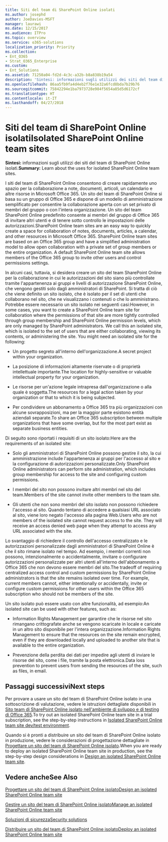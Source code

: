 ```yaml
---
title: Siti del team di SharePoint Online isolati
ms.author: josephd
author: JoeDavies-MSFT
manager: laurawi
ms.date: 12/15/2017
ms.audience: ITPro
ms.topic: overview
ms.service: o365-solutions
localization_priority: Priority
ms.collection:
- Ent_O365
- Strat_O365_Enterprise
ms.custom:
- Ent_Solutions
ms.assetid: 71250a04-fd2d-4c3c-a32b-b8a838b19a54
description: 'Sintesi: informazioni sugli utilizzi dei siti del team di SharePoint Online isolati.'
ms.openlocfilehash: 86aa5fb9fa4d4eb2f76e1e32a6fcd8bda7b29b76
ms.sourcegitcommit: 75842294e1ba7973728e984f5654a85d5d6172cf
ms.translationtype: HT
ms.contentlocale: it-IT
ms.lasthandoff: 04/27/2018
---
```

# <a name="isolated-sharepoint-online-team-sites"></a><span data-ttu-id="783c7-103">Siti del team di SharePoint Online isolati</span><span class="sxs-lookup"><span data-stu-id="783c7-103">Isolated SharePoint Online team sites</span></span>

 <span data-ttu-id="783c7-104">**Sintesi:** informazioni sugli utilizzi dei siti del team di SharePoint Online isolati.</span><span class="sxs-lookup"><span data-stu-id="783c7-104">**Summary:** Learn about the uses for isolated SharePoint Online team sites.</span></span>
  
<span data-ttu-id="783c7-p101">I siti del team di SharePoint Online consentono di creare rapidamente uno spazio per la collaborazione a note, documenti, articoli, un calendario e altre risorse in Microsoft Office 365. Un sito del team di SharePoint Online si basa su un gruppo di Office 365 e dispone di un modello di amministrazione semplificato per consentire la collaborazione aperta con un set privato di membri del gruppo o con l'intera organizzazione. Un sito del team SharePoint Online predefinito consente ai membri del gruppo di Office 365 di invitare altri utenti e di tenere sotto controllo le impostazioni delle autorizzazioni.</span><span class="sxs-lookup"><span data-stu-id="783c7-p101">SharePoint Online team sites are an easy way to quickly create a space for collaboration of notes, documents, articles, a calendar, and other resources in Microsoft Office 365. SharePoint Online team sites are based on an Office 365 group and have a simplified administration model to allow open collaboration with a private set of group members or the entire organization. A default SharePoint Online team site allows members of the Office 365 group to invite other users and control permissions settings.</span></span>
  
<span data-ttu-id="783c7-p102">In alcuni casi, tuttavia, si desidera creare un sito del team SharePoint Online per la collaborazione in cui le autorizzazioni del sito siano più controllate tramite l'appartenenza ai gruppi e livelli di autorizzazione SharePoint Online, che vengono gestiti solo dagli amministratori di SharePoint. Si tratta di ciò che viene definito un sito isolato, che è isolato per il set di utenti che collaborano nel sito, che ne visualizzano i contenuti o che lo amministrano. Potrebbe essere necessario un sito isolato nei seguenti casi:</span><span class="sxs-lookup"><span data-stu-id="783c7-p102">However, in some cases, you want to create a SharePoint Online team site for collaboration where the permissions of that site are more tightly controlled through group membership and SharePoint Online permission levels, which are only managed by SharePoint administrators. We call this an isolated site, which is isolated to the set of users that are either collaborating, viewing its contents, or administering the site. You might need an isolated site for the following:</span></span>
  
- <span data-ttu-id="783c7-111">Un progetto segreto all'interno dell'organizzazione.</span><span class="sxs-lookup"><span data-stu-id="783c7-111">A secret project within your organization.</span></span>
    
- <span data-ttu-id="783c7-112">La posizione di informazioni altamente riservate o di proprietà intellettuale importante.</span><span class="sxs-lookup"><span data-stu-id="783c7-112">The location for highly-sensitive or valuable intellectual property for your organization.</span></span>
    
- <span data-ttu-id="783c7-113">Le risorse per un'azione legale intrapresa dall'organizzazione o alla quale è soggetta.</span><span class="sxs-lookup"><span data-stu-id="783c7-113">The resources for a legal action taken by your organization or that to which it is being subjected.</span></span>
    
- <span data-ttu-id="783c7-114">Per condividere un abbonamento a Office 365 tra più organizzazioni con alcune sovrapposizioni, ma per la maggior parte esistono entità aziendali separate.</span><span class="sxs-lookup"><span data-stu-id="783c7-114">To share an Office 365 subscription between multiple organizations that have some overlap, but for the most part exist as separate business entities.</span></span>
    
<span data-ttu-id="783c7-115">Di seguito sono riportati i requisiti di un sito isolato:</span><span class="sxs-lookup"><span data-stu-id="783c7-115">Here are the requirements of an isolated site:</span></span>
  
- <span data-ttu-id="783c7-116">Solo gli amministratori di SharePoint Online possono gestire il sito, la cui amministrazione include l'appartenenza ai gruppi per l'accesso al sito e la configurazione di autorizzazioni personalizzate.</span><span class="sxs-lookup"><span data-stu-id="783c7-116">Only SharePoint Online administrators can perform site administration, which includes group membership for access to the site and configuring custom permissions.</span></span>
    
- <span data-ttu-id="783c7-117">I membri del sito non possono invitare altri membri nel sito del team.</span><span class="sxs-lookup"><span data-stu-id="783c7-117">Members of the site cannot invite other members to the team site.</span></span>
    
- <span data-ttu-id="783c7-p103">Gli utenti che non sono membri del sito isolato non possono richiedere l'accesso al sito. Quando tentano di accedere a qualsiasi URL associato al sito, viene loro negato l'accesso alla pagina Web.</span><span class="sxs-lookup"><span data-stu-id="783c7-p103">Users who are not members of the isolated site cannot request access to the site. They will receive an access denied web page when they attempt to access any URL associated with the site.</span></span>
    
<span data-ttu-id="783c7-p104">Lo svantaggio di richiedere il controllo dell'accesso centralizzato e le autorizzazioni personalizzate dagli amministratori di SharePoint Online è che il sito rimane isolato nel tempo. Ad esempio, i membri correnti non possono, intenzionalmente o accidentalmente, invitare o configurare autorizzazioni personalizzate per altri utenti all'interno dell'abbonamento a Office 365 che non devono essere membri del sito.</span><span class="sxs-lookup"><span data-stu-id="783c7-p104">The tradeoff of requiring centralized access control and custom permissions by SharePoint Online administrators is that the site remains isolated over time. For example, current members cannot, either intentionally or accidentally, invite or configure custom permissions for other users within the Office 365 subscription who should not be members of the site.</span></span>
  
<span data-ttu-id="783c7-122">Un sito isolato può essere usato con altre funzionalità, ad esempio:</span><span class="sxs-lookup"><span data-stu-id="783c7-122">An isolated site can be used with other features, such as:</span></span>
  
- <span data-ttu-id="783c7-123">Information Rights Management per garantire che le risorse nel sito rimangano crittografate anche se vengono scaricate in locale e caricate in un altro sito disponibile per l'intera organizzazione.</span><span class="sxs-lookup"><span data-stu-id="783c7-123">Information Rights Management to ensure that the resources on the site remain encrypted, even if they are downloaded locally and uploaded to another site that is available to the entire organization.</span></span>
    
- <span data-ttu-id="783c7-124">Prevenzione della perdita dei dati per impedire agli utenti di inviare le risorse del sito, come i file, tramite la posta elettronica.</span><span class="sxs-lookup"><span data-stu-id="783c7-124">Data loss prevention to prevent users from sending the resources of the site, such as files, in email.</span></span>
    
## <a name="next-steps"></a><span data-ttu-id="783c7-125">Passaggi successivi</span><span class="sxs-lookup"><span data-stu-id="783c7-125">Next steps</span></span>

<span data-ttu-id="783c7-126">Per provare a usare un sito del team di SharePoint Online isolato in una sottoscrizione di valutazione, vedere le istruzioni dettagliate disponibili in [Sito team di SharePoint Online isolato nell'ambiente di sviluppo e di testing di Office 365](isolated-sharepoint-online-team-site-dev-test-environment.md).</span><span class="sxs-lookup"><span data-stu-id="783c7-126">To try out an isolated SharePoint Online team site in a trial subscription, see the step-by-step instructions in [Isolated SharePoint Online team site dev/test environment](isolated-sharepoint-online-team-site-dev-test-environment.md).</span></span>
  
<span data-ttu-id="783c7-127">Quando si è pronti a distribuire un sito del team di SharePoint Online isolato in produzione, vedere le considerazioni di progettazione dettagliate in [Progettare un sito del team di SharePoint Online isolato](design-an-isolated-sharepoint-online-team-site.md).</span><span class="sxs-lookup"><span data-stu-id="783c7-127">When you are ready to deploy an isolated SharePoint Online team site in production, see the step-by-step design considerations in [Design an isolated SharePoint Online team site](design-an-isolated-sharepoint-online-team-site.md).</span></span>
  
## <a name="see-also"></a><span data-ttu-id="783c7-128">Vedere anche</span><span class="sxs-lookup"><span data-stu-id="783c7-128">See Also</span></span>

[<span data-ttu-id="783c7-129">Progettare un sito del team di SharePoint Online isolato</span><span class="sxs-lookup"><span data-stu-id="783c7-129">Design an isolated SharePoint Online team site</span></span>](design-an-isolated-sharepoint-online-team-site.md)
  
[<span data-ttu-id="783c7-130">Gestire un sito del team di SharePoint Online isolato</span><span class="sxs-lookup"><span data-stu-id="783c7-130">Manage an isolated SharePoint Online team site</span></span>](manage-an-isolated-sharepoint-online-team-site.md)
  
[<span data-ttu-id="783c7-131">Soluzioni di sicurezza</span><span class="sxs-lookup"><span data-stu-id="783c7-131">Security solutions</span></span>](security-solutions.md)

[<span data-ttu-id="783c7-132">Distribuire un sito del team di SharePoint Online isolato</span><span class="sxs-lookup"><span data-stu-id="783c7-132">Deploy an isolated SharePoint Online team site</span></span>](deploy-an-isolated-sharepoint-online-team-site.md)


